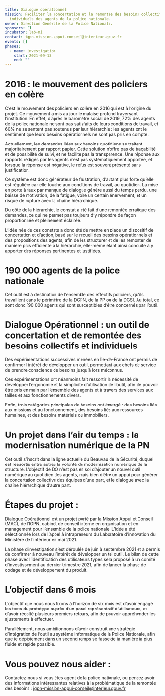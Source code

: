 ```yaml
---
title: Dialogue opérationnel
mission: Faciliter la concertation et la remontée des besoins collectifs et
  individuels des agents de la police nationale.
owner: Direction Générale de la Police Nationale.
sponsors: []
incubator: lab-mi
contact: igpn-mission-appui-conseil@interieur.gouv.fr
events: []
phases:
  - name: investigation
    start: 2021-09-13
    end: ""
---
```

# 2016 : le mouvement des policiers en colère

C’est le mouvement des policiers en colère en 2016 qui est à l’origine du projet. Ce mouvement a mis au jour le malaise profond traversant l’institution. En effet, d’après le baromètre social de 2019, 72% des agents de la police nationale ne sont pas satisfaits de leurs conditions de travail, et 60% ne se sentent pas soutenus par leur hiérarchie : les agents ont le sentiment que leurs besoins opérationnels ne sont pas pris en compte.

Actuellement, les demandes liées aux besoins quotidiens se traitent majoritairement par rapport papier. Cette solution n’offre pas de traçabilité et de possibilité de suivi, et ne facilite pas la transparence. Une réponse aux rapports rédigés par les agents n’est pas systématiquement apportée, et lorsque la réponse est négative, le refus est souvent présenté sans justification.

Ce système est donc générateur de frustration, d’autant plus forte qu’elle est régulière car elle touche aux conditions de travail, au quotidien. La mise en porte à faux par manque de dialogue génère aussi du temps perdu, une baisse de motivation, de la fatigue, voire un certain énervement, et un risque de rupture avec la chaîne hiérarchique.

Du côté de la hiérarchie, le constat a été fait d’une remontée erratique des demandes, ce qui ne permet pas toujours d’y répondre de façon proportionnée et pleinement éclairée.

L’idée née de ces constats a donc été de mettre en place un dispositif de concertation et d’action, basé sur le recueil des besoins opérationnels et des propositions des agents, afin de les structurer et de les remonter de manière plus efficiente à la hiérarchie, elle-même étant ainsi conduite à y apporter des réponses pertinentes et justifiées.

# 190 000 agents de la police nationale

Cet outil est à destination de l’ensemble des effectifs policiers, qu’ils travaillent dans le périmètre de la DGPN, de la PP ou de la DGSI. Au total, ce sont donc 190 000 agents qui sont susceptibles d’être concernés par l’outil.

# Dialogue Opérationnel : un outil de concertation et de remontée des besoins collectifs et individuels

Des expérimentations successives menées en Île-de-France ont permis de confirmer l’intérêt de développer un outil, permettant aux chefs de service de prendre conscience de besoins jusqu’à lors méconnus.

Ces expérimentations ont néanmoins fait ressortir la nécessité de développer l’ergonomie et la simplicité d’utilisation de l’outil, afin de pouvoir être pris en main par l’ensemble des agents et à travers des services aux tailles et aux fonctionnements divers.

Enfin, trois catégories principales de besoins ont émergé : des besoins liés aux missions et au fonctionnement, des besoins liés aux ressources humaines, et des besoins matériels ou immobiliers.

# Un projet dans l’air du temps : la modernisation numérique de la PN

Cet outil s’inscrit dans la ligne actuelle du Beauvau de la Sécurité, duquel est ressortie entre autres la volonté de modernisation numérique de la structure. L’objectif de DO n’est pas en soi d’ajouter un nouvel outil numérique au quotidien des agents, mais bien d’être un appui pour générer la concertation collective des équipes d’une part, et le dialogue avec la chaîne hiérarchique d’autre part.

# Étapes du projet :

Dialogue Opérationnel est un projet porté par la Mission Appui et Conseil (MAC), de l’IGPN, cabinet de conseil interne en organisation et en management pour l’ensemble de la police nationale. L’idée a été sélectionnée lors de l’appel à intrapreneurs du Laboratoire d’innovation du Ministère de l’intérieur en mai 2021.

La phase d’investigation s’est déroulée de juin à septembre 2021 et a permis de confirmer à nouveau l’intérêt de développer un tel outil. Le bilan de cette phase avec l’identification des utilisateurs types sera proposé à un comité d’investissement au dernier trimestre 2021, afin de lancer la phase de codage et de développement du produit.

# L’objectif dans 6 mois

L’objectif que nous nous fixons à l’horizon de six mois est d’avoir engagé les tests du prototype auprès d’un panel représentatif d’utilisateurs, et d’avoir récolté plusieurs premiers retours, afin de pouvoir appréhender les ajustements à effectuer.

Parallèlement, nous ambitionnons d’avoir construit une stratégie d’intégration de l’outil au système informatique de la Police Nationale, afin que le déploiement dans un second temps se fasse de la manière la plus fluide et rapide possible.

# Vous pouvez nous aider :

Contactez-nous si vous êtes agent de la police nationale, ou pensez avoir des informations intéressantes relatives à la problématique de la remontée des besoins : igpn-mission-appui-conseil@interieur.gouv.fr